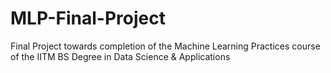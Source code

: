 # MLP-Final-Project
Final Project towards completion of the Machine Learning Practices course of the IITM BS Degree in Data Science &amp; Applications
